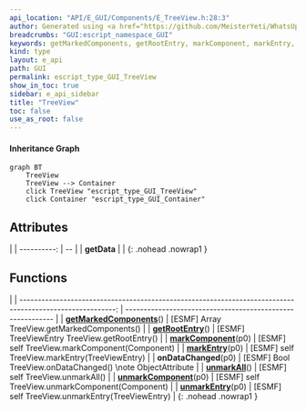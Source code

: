 ```yaml
---
api_location: "API/E_GUI/Components/E_TreeView.h:28:3"
author: Generated using <a href="https://github.com/MeisterYeti/WhatsUpDoc">WhatsUpDoc</a>
breadcrumbs: "GUI:escript_namespace_GUI"
keywords: getMarkedComponents, getRootEntry, markComponent, markEntry, unmarkAll, unmarkComponent, unmarkEntry, getData, onDataChanged
kind: type
layout: e_api
path: GUI
permalink: escript_type_GUI_TreeView
show_in_toc: true
sidebar: e_api_sidebar
title: "TreeView"
toc: false
use_as_root: false
---
```


#### Inheritance Graph

```mermaid
graph BT
	TreeView
	TreeView --> Container
	click TreeView "escript_type_GUI_TreeView"
	click Container "escript_type_GUI_Container"
```

## Attributes

|
| ----------: | -- | 
| **getData** |  | 
{: .nohead .nowrap1 }

## Functions

|
| --------------------------------------------------------------------------------------------------------: | ---------------------------------------------------------- | 
| **[getMarkedComponents](classGUI_1_1TreeView#classGUI_1_1TreeView_1a9e9913a164f924fbde7e6c9894b9d127)**() | [ESMF] Array TreeView.getMarkedComponents()                | 
| **[getRootEntry](classGUI_1_1TreeView#classGUI_1_1TreeView_1a4abccbf1ea79aa7458d767d11e295ee2)**()        | [ESMF] TreeViewEntry TreeView.getRootEntry()               | 
| **[markComponent](classGUI_1_1TreeView#classGUI_1_1TreeView_1a7f2c491852fa541772c8d7ca86006594)**(p0)     | [ESMF] self TreeView.markComponent(Component)              | 
| **[markEntry](classGUI_1_1TreeView#classGUI_1_1TreeView_1acd78a02599fbda3188e9266b04e6377c)**(p0)         | [ESMF] self TreeView.markEntry(TreeViewEntry)              | 
| **onDataChanged**(p0)                                                                                     | [ESMF] Bool TreeView.onDataChanged() \note ObjectAttribute | 
| **[unmarkAll](classGUI_1_1TreeView#classGUI_1_1TreeView_1a755db9e1f52d6e77d916b55b220c1dc2)**()           | [ESMF] self TreeView.unmarkAll()                           | 
| **[unmarkComponent](classGUI_1_1TreeView#classGUI_1_1TreeView_1a667bbcfabd989b40005f5e3f92cd0a2d)**(p0)   | [ESMF] self TreeView.unmarkComponent(Component)            | 
| **[unmarkEntry](classGUI_1_1TreeView#classGUI_1_1TreeView_1aa5eb1fad6a0d77c93f374e5cefcf7606)**(p0)       | [ESMF] self TreeView.unmarkEntry(TreeViewEntry)            | 
{: .nohead .nowrap1 }

